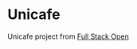 # Unicafe
Unicafe project from [Full Stack Open](https://fullstackopen.com/en/part1/a_more_complex_state_debugging_react_apps)